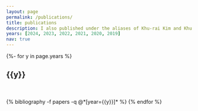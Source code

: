 ```yaml
---
layout: page
permalink: /publications/
title: publications
description: I also published under the aliases of Khu-rai Kim and Khu rai Kim. This list has been generated by jekyll-scholar.
years: [2024, 2023, 2022, 2021, 2020, 2019]
nav: true
---
```

<!-- _pages/publications.md -->
<div class="publications">

{%- for y in page.years %}
  <h2 class="year">{{y}}</h2>
  <br>
  <br>
  {% bibliography -f papers -q @*[year={{y}}]* %}
{% endfor %}

</div>
